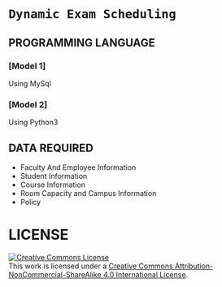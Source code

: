 #  ```Dynamic Exam Scheduling```

## PROGRAMMING LANGUAGE
### [Model 1] 

Using MySql 

### [Model 2] 

Using Python3

## DATA REQUIRED

* Faculty And Employee Information
* Student Information
* Course Information
* Room Capacity and Campus Information
* Policy

# LICENSE

<a rel="license" href="http://creativecommons.org/licenses/by-nc-sa/4.0/"><img alt="Creative Commons License" style="border-width:1001px" src="https://i.creativecommons.org/l/by-nc-sa/4.0/88x31.png" /></a><br />This work is licensed under a <a rel="license" href="http://creativecommons.org/licenses/by-nc-sa/4.0/">Creative Commons Attribution-NonCommercial-ShareAlike 4.0 International License</a>.
